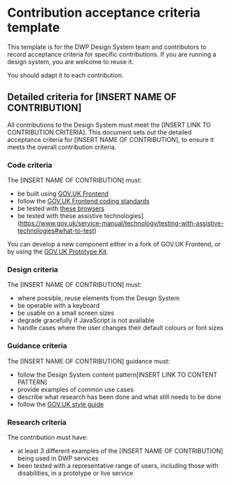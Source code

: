 # Contribution acceptance criteria template

This template is for the DWP Design System team and contributors to record acceptance criteria for specific contributions.
If you are running a design system, you are welcome to reuse it.

You should adapt it to each contribution.

## Detailed criteria for [INSERT NAME OF CONTRIBUTION]

All contributions to the Design System must meet the [INSERT LINK TO CONTRIBUTION CRITERIA].
This document sets out the detailed acceptance criteria for [INSERT NAME OF CONTRIBUTION], to ensure it meets the overall contribution criteria.

### Code criteria

The [INSERT NAME OF CONTRIBUTION] must:

- be built using [GOV.UK Frontend](https://github.com/alphagov/govuk-frontend)
- follow the [GOV.UK Frontend coding standards](https://github.com/alphagov/govuk-frontend/blob/master/CONTRIBUTING.md)
- be tested with [these browsers](https://www.gov.uk/service-manual/technology/designing-for-different-browsers-and-devices#browsers-to-test-in)
- be tested with these assistive technologies](https://www.gov.uk/service-manual/technology/testing-with-assistive-technologies#what-to-test)

You can develop a new component either in a fork of GOV.UK Frontend, or by using the [GOV.UK Prototype Kit](https://govuk-prototype-kit-beta.herokuapp.com/docs).

### Design criteria

The [INSERT NAME OF CONTRIBUTION] must:

- where possible, reuse elements from the Design System
- be operable with a keyboard
- be usable on a small screen sizes
- degrade gracefully if JavaScript is not available
- handle cases where the user changes their default colours or font sizes

### Guidance criteria

The [INSERT NAME OF CONTRIBUTION] guidance must:

- follow the Design System content pattern[INSERT LINK TO CONTENT PATTERN]
- provide examples of common use cases
- describe what research has been done and what still needs to be done
- follow the [GOV.UK style guide](https://www.gov.uk/guidance/style-guide/a-to-z-of-gov-uk-style)

### Research criteria

The contribution must have:

- at least 3 different examples of the [INSERT NAME OF CONTRIBUTION] being used in DWP services
- been tested with a representative range of users, including those with disabilities, in a prototype or live service
